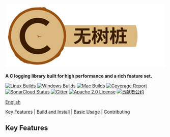 ![无树桩的标志](./资产/标志和名字.svg)

**A C logging library built for high performance and a rich feature set.**

[![Linux Builds](https://github.com/goatshriek/stumpless/actions/workflows/linux.yml/badge.svg)](https://github.com/goatshriek/stumpless/actions/workflows/linux.yml)
[![Windows Builds](https://github.com/goatshriek/stumpless/actions/workflows/windows.yml/badge.svg)](https://github.com/goatshriek/stumpless/actions/workflows/windows.yml)
[![Mac Builds](https://github.com/goatshriek/stumpless/actions/workflows/mac.yml/badge.svg)](https://github.com/goatshriek/stumpless/actions/workflows/mac.yml)
[![Coverage Report](https://codecov.io/gh/goatshriek/stumpless/branch/latest/graph/badge.svg)](https://codecov.io/gh/goatshriek/stumpless)
[![SonarCloud Status](https://sonarcloud.io/api/project_badges/measure?project=stumpless&metric=alert_status)](https://sonarcloud.io/dashboard?id=stumpless)
[![Gitter](https://badges.gitter.im/stumpless/community.svg)](https://gitter.im/stumpless/community?utm_source=badge&utm_medium=badge&utm_campaign=pr-badge)
[![Apache 2.0 License](https://img.shields.io/badge/license-Apache%202.0-blue.svg)](https://opensource.org/licenses/Apache-2.0)
[![贡献者公约](https://img.shields.io/badge/%E8%B4%A1%E7%8C%AE%E8%80%85%E5%85%AC%E7%BA%A6-v2.1-ff69b4.svg)](https://github.com/goatshriek/stumpless/blob/latest/l10n/zh-cn/文档/行为守则.md)


[English](./../../README.md)


[Key Features](#key-features) |
[Build and Install](#quick-build-and-install) |
[Basic Usage](#basic-usage) |
[Contributing](#contributing)


## Key Features
